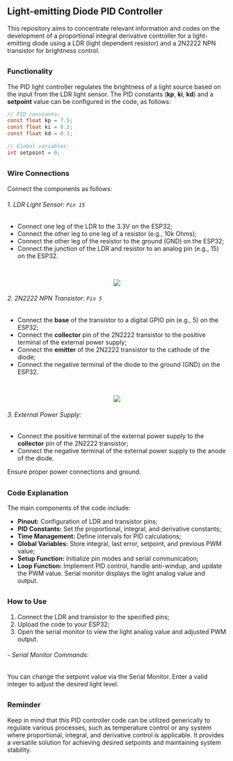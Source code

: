 ## Light-emitting Diode PID Controller

This repository aims to concentrate relevant information and codes on the development of a proportional integral derivative controller for a light-emitting diode using a LDR (light dependent resistor) and a 2N2222 NPN transistor for brightness control.

##

### Functionality

The PID light controller regulates the brightness of a light source based on the input from the LDR light sensor. The PID constants (**kp**, **ki**, **kd**) and a **setpoint** value can be configured in the code, as follows:

```c
// PID constants:
const float kp = 7.5;
const float ki = 0.2;
const float kd = 0.3;
```

```c
// Global variables:
int setpoint = 0;
```

##

### Wire Connections

Connect the components as follows:

###### 1. LDR Light Sensor: `Pin 15`

- Connect one leg of the LDR to the 3.3V on the ESP32;
- Connect the other leg to one leg of a resistor (e.g., 10k Ohms);
- Connect the other leg of the resistor to the ground (GND) on the ESP32;
- Connect the junction of the LDR and resistor to an analog pin (e.g., 15) on the ESP32.

<br>

<p align="center">
    <img src="https://github.com/lvcasribeiro/automatic-punch-the-clock/assets/96185134/01cdc00b-713f-4e57-aaee-78a87d739669">
</p>

###### 2. 2N2222 NPN Transistor: `Pin 5`

- Connect the **base** of the transistor to a digital GPIO pin (e.g., 5) on the ESP32;
- Connect the **collector** pin of the 2N2222 transistor to the positive terminal of the external power supply;
- Connect the **emitter** of the 2N2222 transistor to the cathode of the diode;
- Connect the negative terminal of the diode to the ground (GND) on the ESP32.

<br>

<p align="center">
    <img src="https://github.com/lvcasribeiro/automatic-punch-the-clock/assets/96185134/f0e1ea71-ff5c-49eb-a06f-cbf09bb91677">
</p>

###### 3. External Power Supply:

- Connect the positive terminal of the external power supply to the **collector** pin of the 2N2222 transistor;
- Connect the negative terminal of the external power supply to the anode of the diode.

Ensure proper power connections and ground.

##

### Code Explanation

The main components of the code include:

- **Pinout:** Configuration of LDR and transistor pins;
- **PID Constants:** Set the proportional, integral, and derivative constants;
- **Time Management:** Define intervals for PID calculations;
- **Global Variables:** Store integral, last error, setpoint, and previous PWM value;
- **Setup Function:** Initialize pin modes and serial communication;
- **Loop Function:** Implement PID control, handle anti-windup, and update the PWM value. Serial monitor displays the light analog value and output.

##

### How to Use

1. Connect the LDR and transistor to the specified pins;
2. Upload the code to your ESP32;
3. Open the serial monitor to view the light analog value and adjusted PWM output.

###### - Serial Monitor Commands:

You can change the setpoint value via the Serial Monitor. Enter a valid integer to adjust the desired light level.

##

### Reminder

Keep in mind that this PID controller code can be utilized generically to regulate various processes, such as temperature control or any system where proportional, integral, and derivative control is applicable. It provides a versatile solution for achieving desired setpoints and maintaining system stability.
